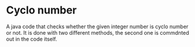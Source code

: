 # Cyclo number

A java code that checks whether the given integer number is cyclo number or not. It is done with two different methods, the second one is commdnted out in the code itself.
